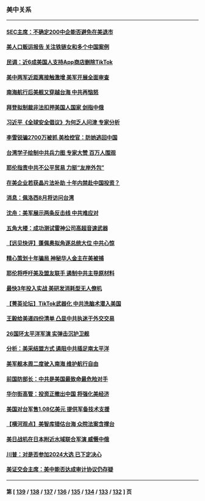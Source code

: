 ### 美中关系
---
#### [SEC主席：不确定200中企能否避免在美退市](../../pages/nf1412576/n13785490.md) 
#### [美人口贩运报告 关注铁链女和多个中国案例](../../pages/nf1412576/n13785235.md) 
#### [民调：近6成美国人支持App商店删除TikTok](../../pages/nf1412576/n13785206.md) 
#### [美中两军近距离接触激增 美军开展全面审查](../../pages/nf1412576/n13785161.md) 
#### [南海航行后美舰又穿越台海 中共再恼怒](../../pages/nf1412576/n13784908.md) 
#### [拜登拟制裁非法扣押美国人国家 剑指中俄](../../pages/nf1412576/n13784765.md) 
#### [习近平《全球安全倡议》为何乏人问津 专家分析](../../pages/nf1412576/n13784733.md) 
#### [李雪锐骗2700万被抓 美检控官：防她逃回中国](../../pages/nf1412576/n13784189.md) 
#### [台湾学子绘制中共兵力图 专家大赞 百万人围观](../../pages/nf1412576/n13784484.md) 
#### [耶伦指责中共不公平贸易 力挺“友岸外包”](../../pages/nf1412576/n13784676.md) 
#### [在美企业若获晶片法补助 十年内禁赴中国投资？](../../pages/nf1412576/n13784379.md) 
#### [消息：佩洛西8月将访问台湾](../../pages/nf1412576/n13784330.md) 
#### [沈舟：美军展示两条反击线 中共难应对](../../pages/nf1412576/n13784135.md) 
#### [五角大楼：成功测试雷神公司高超音速武器](../../pages/nf1412576/n13784157.md) 
#### [【远见快评】蓬佩奥拟角逐总统大位 中共心惊](../../pages/nf1412576/n13783855.md) 
#### [精心策划十年骗局 神秘华人金主在美被捕](../../pages/nf1412576/n13783926.md) 
#### [耶伦将呼吁美及盟友联手 遏制中共主导原材料](../../pages/nf1412576/n13783693.md) 
#### [最快3年投入实战 美研发消耗型无人僚机](../../pages/nf1412576/n13783419.md) 
#### [【菁英论坛】TikTok武器化 中共洗脑术潜入美国](../../pages/nf1412576/n13782413.md) 
#### [王毅给美递四份清单 凸显中共执迷于外交交易](../../pages/nf1412576/n13782364.md) 
#### [26国环太平洋军演 实弹击沉护卫舰](../../pages/nf1412576/n13782416.md) 
#### [分析：美采结盟方式 遏阻中共插足南太平洋](../../pages/nf1412576/n13782119.md) 
#### [美军舰本周二度驶入南海 维护航行自由](../../pages/nf1412576/n13782091.md) 
#### [前国防部长：中共是美国最致命最危险对手](../../pages/nf1412576/n13781920.md) 
#### [华尔街高管：投资正撤出中国 将强化美经济](../../pages/nf1412576/n13782023.md) 
#### [美国对台军售1.08亿美元 提供军备技术支援](../../pages/nf1412576/n13781956.md) 
#### [【横河观点】美智库错估台海 众院法案含撑台](../../pages/nf1412576/n13781902.md) 
#### [美日战机在日本附近水域联合军演 威慑中俄](../../pages/nf1412576/n13781581.md) 
#### [川普：对是否参加2024大选 已下定决心](../../pages/nf1412576/n13781497.md) 
#### [美证交会主席：美中能否达成审计协议仍存疑](../../pages/nf1412576/n13781244.md) 

---
#### 第 [ [139](./139.md) / [138](./138.md) / [137](./137.md) / [136](./136.md) / [135](./135.md) / [134](./134.md) / [133](./133.md) / [132](./132.md) ] 页
